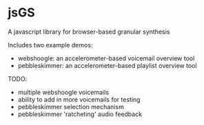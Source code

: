 jsGS
====

A javascript library for browser-based granular synthesis

Includes two example demos:
- webshoogle: an accelerometer-based voicemail overview tool
- pebbleskimmer: an accelerometer-based playlist overview tool

TODO:
- multiple webshoogle voicemails
- ability to add in more voicemails for testing
- pebbleskimmer selection mechanism
- pebbleskimmer 'ratcheting' audio feedback